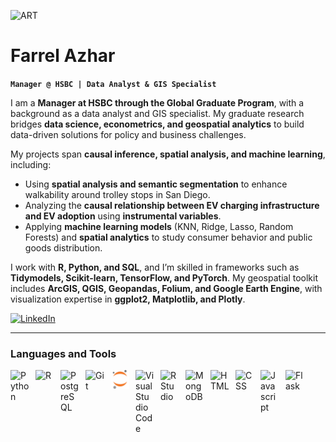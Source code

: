 ![ART](images/ff.png)
# Farrel Azhar

**`Manager @ HSBC | Data Analyst & GIS Specialist`**

I am a **Manager at HSBC through the Global Graduate Program**, with a background as a data analyst and GIS specialist. My graduate research bridges **data science, econometrics, and geospatial analytics** to build data-driven solutions for policy and business challenges.  

My projects span **causal inference, spatial analysis, and machine learning**, including:  
- Using **spatial analysis and semantic segmentation** to enhance walkability around trolley stops in San Diego.  
- Analyzing the **causal relationship between EV charging infrastructure and EV adoption** using **instrumental variables**.  
- Applying **machine learning models** (KNN, Ridge, Lasso, Random Forests) and **spatial analytics** to study consumer behavior and public goods distribution.  

I work with **R, Python, and SQL**, and I’m skilled in frameworks such as **Tidymodels, Scikit-learn, TensorFlow, and PyTorch**. My geospatial toolkit includes **ArcGIS, QGIS, Geopandas, Folium, and Google Earth Engine**, with visualization expertise in **ggplot2, Matplotlib, and Plotly**.  

<p align="left">
  <a href="https://www.linkedin.com/in/farrel-azhar-6b8179236/" target="_blank">
    <img alt="LinkedIn" title="Connect with me on LinkedIn" src="https://img.shields.io/badge/LinkedIn-Connect-blue?style=for-the-badge&logo=linkedin">
  </a>
</p>

---
### Languages and Tools

<p align="left">
  <img align="left" alt="Python" width="30px" style="padding-right:10px;" src="https://cdn.jsdelivr.net/gh/devicons/devicon/icons/python/python-original.svg" />
  <img align="left" alt="R" width="30px" style="padding-right:10px;" src="https://cdn.jsdelivr.net/gh/devicons/devicon/icons/r/r-original.svg" />
  <img align="left" alt="PostgreSQL" width="30px" style="padding-right:10px;" src="https://cdn.jsdelivr.net/gh/devicons/devicon/icons/postgresql/postgresql-original.svg" />
  <img align="left" alt="Git" width="30px" style="padding-right:10px;" src="https://cdn.jsdelivr.net/gh/devicons/devicon/icons/git/git-original.svg" />
  <img align="left" alt="Jupyter" width="30px" style="padding-right:10px;" src="https://raw.githubusercontent.com/devicons/devicon/master/icons/jupyter/jupyter-original.svg" />
  <img align="left" alt="Visual Studio Code" width="30px" style="padding-right:10px;" src="https://cdn.jsdelivr.net/gh/devicons/devicon/icons/vscode/vscode-original.svg" />
  <img align="left" alt="RStudio" width="30px" style="padding-right:10px;" src="https://cdn.jsdelivr.net/gh/devicons/devicon/icons/rstudio/rstudio-original.svg" />
  <img align="left" alt="MongoDB" width="30px" style="padding-right:10px;" src="https://cdn.jsdelivr.net/gh/devicons/devicon@latest/icons/mongodb/mongodb-original.svg" />
  <img align="left" alt="HTML" width="30px" style="padding-right:10px;" src="https://cdn.jsdelivr.net/gh/devicons/devicon/icons/html5/html5-original.svg" />
  <img align="left" alt="CSS" width="30px" style="padding-right:10px;" src="https://cdn.jsdelivr.net/gh/devicons/devicon@latest/icons/css3/css3-original.svg" />
  <img align="left" alt="Javascript" width="30px" style="padding-right:10px;" src="https://cdn.jsdelivr.net/gh/devicons/devicon@latest/icons/javascript/javascript-original.svg" />
  <img align="left" alt="Flask" width="30px" style="padding-right:10px;" src="https://cdn.jsdelivr.net/gh/devicons/devicon@latest/icons/flask/flask-original.svg" />
</p>
<br />








